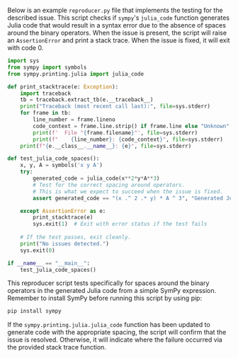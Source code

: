 Below is an example `reproducer.py` file that implements the testing for the described issue. This script checks if `sympy`'s `julia_code` function generates Julia code that would result in a syntax error due to the absence of spaces around the binary operators. When the issue is present, the script will raise an `AssertionError` and print a stack trace. When the issue is fixed, it will exit with code 0.

```python
import sys
from sympy import symbols
from sympy.printing.julia import julia_code

def print_stacktrace(e: Exception):
    import traceback
    tb = traceback.extract_tb(e.__traceback__)
    print("Traceback (most recent call last):", file=sys.stderr)
    for frame in tb:
        line_number = frame.lineno
        code_context = frame.line.strip() if frame.line else "Unknown"
        print(f'  File "{frame.filename}"', file=sys.stderr)
        print(f"    {line_number}: {code_context}", file=sys.stderr)
    print(f"{e.__class__.__name__}: {e}", file=sys.stderr)

def test_julia_code_spaces():
    x, y, A = symbols('x y A')
    try:
        generated_code = julia_code(x**2*y*A**3)
        # Test for the correct spacing around operators.
        # This is what we expect to succeed when the issue is fixed.
        assert generated_code == "(x .^ 2 .* y) * A ^ 3", "Generated Julia code does not match the expected output."

    except AssertionError as e:
        print_stacktrace(e)
        sys.exit(1)  # Exit with error status if the test fails
    
    # If the test passes, exit cleanly.
    print("No issues detected.")
    sys.exit(0)

if __name__ == "__main__":
    test_julia_code_spaces()
```

This reproducer script tests specifically for spaces around the binary operators in the generated Julia code from a simple SymPy expression. Remember to install SymPy before running this script by using pip:

```bash
pip install sympy
```

If the `sympy.printing.julia.julia_code` function has been updated to generate code with the appropriate spacing, the script will confirm that the issue is resolved. Otherwise, it will indicate where the failure occurred via the provided stack trace function.